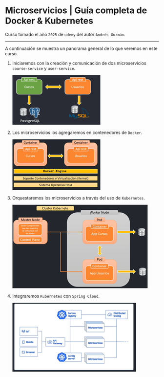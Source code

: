 # Microservicios | Guía completa de Docker & Kubernetes

Curso tomado el año `2025` de `udemy` del autor `Andrés Guzmán`.

---

A continuación se muestra un panorama general de lo que veremos en este curso.

1. Iniciaremos con la creación y comunicación de dos microservicios `course-service` y `user-service`.

   ![01.png](assets/section-01/01.png)

2. Los microservicios los agregaremos en contenedores de `Docker`.

   ![02.png](assets/section-01/02.png)

3. Orquestaremos los microservicios a través del uso de `Kubernetes`.

   ![03.png](assets/section-01/03.png)

4. Integraremos `Kubernetes` con `Spring Cloud`.

   ![04.png](assets/section-01/04.png)

